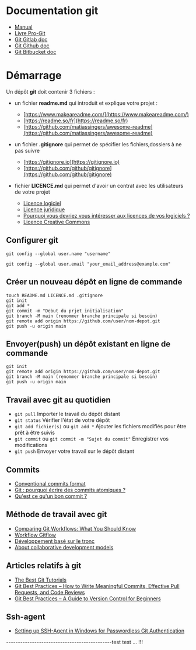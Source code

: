 # Documentation git

- [Manual](https://git-scm.com/doc)
- [Livre Pro-Git](https://git-scm.com/book)
- [Git Gitlab doc](https://docs.gitlab.com/ee/gitlab-basics/start-using-git.html)
- [Git Github doc](https://github.com/git-guides)
- [Git Bitbucket doc](https://www.atlassian.com/git/tutorials/learn-git-with-bitbucket-cloud)

# Démarrage

Un dépôt **git** doit contenir 3 fichiers :

- un fichier **readme.md** qui introduit et explique votre projet :
    - [https://www.makeareadme.com/](https://www.makeareadme.com/)
    - [https://readme.so/fr](https://readme.so/fr)
    - [https://github.com/matiassingers/awesome-readme](https://github.com/matiassingers/awesome-readme)

- un fichier **.gitignore** qui permet de spécifier les fichiers,dossiers à ne pas suivre
    - [https://gitignore.io](https://gitignore.io)
    - [https://github.com/github/gitignore](https://github.com/github/gitignore)

- fichier **LICENCE.md** qui permet d'avoir un contrat avec les utilisateurs de votre projet
   - [Licence logiciel](https://fr.wikipedia.org/wiki/Licence_de_logiciel)
   - [Licence juridique](https://fr.wikipedia.org/wiki/Licence_(juridique))
   - [Pourquoi vous devriez vous intéresser aux licences de vos logiciels ?](https://fr.linkedin.com/pulse/pourquoi-vous-devriez-int%C3%A9resser-aux-licences-de-vos-logiciels-madet?trk=pulse-article_more-articles_related-content-card)
   - [Licence Creative Commons](https://fr.wikipedia.org/wiki/Licence_Creative_Commons)

## Configurer git

`git config --global user.name "username"`

`git config --global user.email "your_email_address@example.com"`

## Créer un nouveau dépôt en ligne de commande

```
touch README.md LICENCE.md .gitignore
git init
git add *
git commit -m "Debut du prjet initialisation"
git branch -M main (renommer branche principale si besoin)
git remote add origin https://github.com/user/nom-depot.git
git push -u origin main
```

## Envoyer(push) un dépôt existant en ligne de commande

```
git init
git remote add origin https://github.com/user/nom-depot.git
git branch -M main (renommer branche principale si besoin)
git push -u origin main
```

## Travail avec git au quotidien

- `git pull` Importer le travail du dépôt distant
- `git status` Vérifier l'état de votre dépôt
- `git add fichier(s)` ou `git add *` Ajouter les fichiers modifiés pour être prêt à être suivis
- `git commit` ou `git commit -m "Sujet du commit"` Enregistrer vos modifications 
- `git push` Envoyer votre travail sur le dépôt distant

## Commits

- [Conventional commits format](https://www.conventionalcommits.org)
- [Git : pourquoi écrire des commits atomiques ?](https://www.codeheroes.fr/2021/10/25/git-pourquoi-ecrire-des-commits-atomiques/)
- [Qu'est ce qu'un bon commit ?](https://jbuget.fr/posts/qu-est-ce-qu-un-bon-commit-git/)

## Méthode de travail avec git

- [Comparing Git Workflows: What You Should Know ](https://www.atlassian.com/git/tutorials/comparing-workflows)
- [Workflow Gitflow](https://www.atlassian.com/fr/git/tutorials/comparing-workflows/gitflow-workflow)
- [Développement basé sur le tronc ](https://www.atlassian.com/fr/continuous-delivery/continuous-integration/trunk-based-development)
- [About collaborative development models](https://docs.github.com/en/pull-requests/collaborating-with-pull-requests/getting-started/about-collaborative-development-models)

## Articles relatifs à git

- [The Best Git Tutorials](https://www.freecodecamp.org/news/best-git-tutorial/)
- [Git Best Practices – How to Write Meaningful Commits, Effective Pull Requests, and Code Reviews](https://www.freecodecamp.org/news/git-best-practices-commits-and-code-reviews/)
- [Git Best Practices – A Guide to Version Control for Beginners](https://www.freecodecamp.org/news/how-to-use-git-best-practices-for-beginners/)

## Ssh-agent

- [Setting up SSH-Agent in Windows for Passwordless Git Authentication](https://interworks.com/blog/2021/09/15/setting-up-ssh-agent-in-windows-for-passwordless-git-authentication/)


---------------------------------------------test test ... !!!
